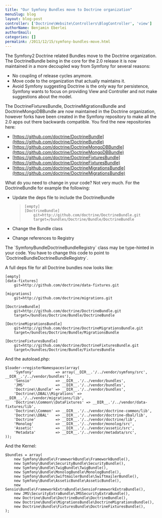 ```yaml
---
title: "Our Symfony Bundles move to Doctrine organization"
menuSlug: blog
layout: blog-post
controller: ['Doctrine\Website\Controllers\BlogController', 'view']
authorName: Benjamin Eberlei
authorEmail:
categories: []
permalink: /2011/12/15/symfony-bundles-move.html
---
```

The Symfony2 Doctrine related Bundles move to the Doctrine organization.
The DoctrineBundle being in the core for the 2.0 release it is now
maintained in a more decoupled way from Symfony for several reasons:

-   No coupling of release cycles anymore.
-   Move code to the organization that actually maintains it.
-   Avoid Symfony suggesting Doctrine is the only way for persistence,
    Symfony wants to focus on providing View and Controller and not make
    suggestions about the model.

The DoctrineFixturesBundle, DoctrineMigrationsBundle and
DoctrineMongoDBBundle are now maintained in the Doctrine organization,
however forks have been created in the Symfony repository to make all
the 2.0 apps out there backwards compatible. You find the new
repositories here:

-   [https://github.com/doctrine/DoctrineBundle](https://github.com/doctrine/DoctrineBundle)
-   [https://github.com/doctrine/DoctrineMongoDBBundle](https://github.com/doctrine/DoctrineMongoDBBundle)
-   [https://github.com/doctrine/DoctrineFixturesBundle](https://github.com/doctrine/DoctrineFixturesBundle)
-   [https://github.com/doctrine/DoctrineMigrationsBundle](https://github.com/doctrine/DoctrineMigrationsBundle)

What do you need to change in your code? Not very much. For the
DoctrineBundle for example the following:

-   Update the deps file to include the DoctrineBundle

    >     [empty]
    >     [DoctrineBundle]
    >         git=http://github.com/doctrine/DoctrineBundle.git
    >         target=/bundles/Doctrine/Bundle/DoctrineBundle

-   Change the Bundle class

-   Change references to Registry

The \`SymfonyBundleDoctrineBundleRegistry\` class may be type-hinted in
your code. You have to change this code to point to
\`DoctrineBundleDoctrineBundleRegistry\`.

A full deps file for all Doctrine bundles now looks like:

    [empty]
    [data-fixtures]
        git=http://github.com/doctrine/data-fixtures.git

    [migrations]
        git=http://github.com/doctrine/migrations.git

    [DoctrineBundle]
        git=http://github.com/doctrine/DoctrineBundle.git
        target=/bundles/Doctrine/Bundle/DoctrineBundle

    [DoctrineMigrationsBundle]
        git=http://github.com/doctrine/DoctrineMigrationsBundle.git
        target=/bundles/Doctrine/Bundle/MigrationsBundle

    [DoctrineFixturesBundle]
        git=http://github.com/doctrine/DoctrineFixturesBundle.git
        target=/bundles/Doctrine/Bundle/FixturesBundle

And the autoload.php:

~~~~ {.sourceCode .php}
$loader->registerNamespaces(array(
    'Symfony'          => array(__DIR__.'/../vendor/symfony/src', __DIR__.'/../vendor/bundles'),
    'Sensio'           => __DIR__.'/../vendor/bundles',
    'JMS'              => __DIR__.'/../vendor/bundles',
    'Doctrine\\Bundle' => __DIR__.'/../vendor/bundles',
    'Doctrine\\DBAL\\Migrations' => __DIR__.'/../vendor/migrations/lib',
    'Doctrine\\Common\\DataFixtures' => __DIR__.'/../vendor/data-fixtures/lib',
    'Doctrine\\Common' => __DIR__.'/../vendor/doctrine-common/lib',
    'Doctrine\\DBAL'   => __DIR__.'/../vendor/doctrine-dbal/lib',
    'Doctrine'         => __DIR__.'/../vendor/doctrine/lib',
    'Monolog'          => __DIR__.'/../vendor/monolog/src',
    'Assetic'          => __DIR__.'/../vendor/assetic/src',
    'Metadata'         => __DIR__.'/../vendor/metadata/src',
));
~~~~

And the Kernel:

~~~~ {.sourceCode .php}
$bundles = array(
    new Symfony\Bundle\FrameworkBundle\FrameworkBundle(),
    new Symfony\Bundle\SecurityBundle\SecurityBundle(),
    new Symfony\Bundle\TwigBundle\TwigBundle(),
    new Symfony\Bundle\MonologBundle\MonologBundle(),
    new Symfony\Bundle\SwiftmailerBundle\SwiftmailerBundle(),
    new Symfony\Bundle\AsseticBundle\AsseticBundle(),
    new Sensio\Bundle\FrameworkExtraBundle\SensioFrameworkExtraBundle(),
    new JMS\SecurityExtraBundle\JMSSecurityExtraBundle(),
    new Doctrine\Bundle\DoctrineBundle\DoctrineBundle(),
    new Doctrine\Bundle\MigrationsBundle\DoctrineMigrationsBundle(),
    new Doctrine\Bundle\FixturesBundle\DoctrineFixturesBundle(),
);
~~~~
